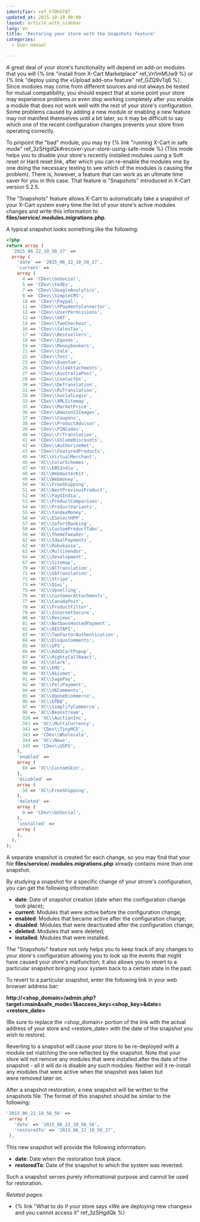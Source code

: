 ```yaml
---
identifier: ref_h7Oh5T8T
updated_at: 2015-10-19 00:00
layout: article_with_sidebar
lang: en
title: 'Restoring your store with the Snapshots feature'
categories:
  - User manual

---
```



A great deal of your store's functionality will depend on add-on modules that you will {% link "install from X-Cart Marketplace" ref_Vn1mMUw9 %} or {% link "deploy using the «Upload add-on» feature" ref_GZQ9vTq6 %}. Since modules may come from different sources and not always be tested for mutual compatibility, you should expect that at some point your store may experience problems or even stop working completely after you enable a module that does not work well with the rest of your store's configuration. Some problems caused by adding a new module or enabling a new feature may not manifest themselves until a bit later, so it may be difficult to say which one of the recent configuration changes prevents your store from operating correctly.

To pinpoint the "bad" module, you may try {% link "running X-Cart in safe mode" ref_3zSHgdQk#recover-your-store-using-safe-mode %} (This mode helps you to disable your store's recently installed modules using a Soft reset or Hard reset link, after which you can re-enable the modules one by one doing the necessary testing to see which of the modules is causing the problem). There is, however, a feature that can work as an ultimate time saver for you in this case. That feature is "Snapshots" introduced in X-Cart version 5.2.5.

The "Snapshots" feature allows X-Cart to automatically take a snapshot of your X-Cart system every time the list of your store's active modules changes and write this information to **files/service/.modules.migrations.php**.

A typical snapshot looks something like the following:

```php
<?php
return array (
  '2015_06_22_10_50_27' => 
  array (
    'date' => '2015_06_22_10_50_27',
    'current' => 
    array (
      4 => 'CDev\\GoSocial',
      5 => 'CDev\\FedEx',
      7 => 'CDev\\GoogleAnalytics',
      8 => 'CDev\\SimpleCMS',
      10 => 'CDev\\Paypal',
      11 => 'CDev\\XPaymentsConnector',
      12 => 'CDev\\UserPermissions',
      13 => 'CDev\\VAT',
      14 => 'CDev\\TwoCheckout',
      16 => 'CDev\\SalesTax',
      17 => 'CDev\\Bestsellers',
      18 => 'CDev\\Egoods',
      19 => 'CDev\\Moneybookers',
      21 => 'CDev\\Sale',
      22 => 'CDev\\Test',
      23 => 'CDev\\Quantum',
      26 => 'CDev\\FileAttachments',
      27 => 'CDev\\AustraliaPost',
      28 => 'CDev\\ContactUs',
      30 => 'CDev\\DeTranslation',
      31 => 'CDev\\RuTranslation',
      32 => 'CDev\\SocialLogin',
      33 => 'CDev\\XMLSitemap',
      35 => 'CDev\\MarketPrice',
      36 => 'CDev\\AmazonS3Images',
      37 => 'CDev\\Coupons',
      38 => 'CDev\\ProductAdvisor',
      39 => 'CDev\\PINCodes',
      40 => 'CDev\\FrTranslation',
      41 => 'CDev\\VolumeDiscounts',
      42 => 'CDev\\AuthorizeNet',
      43 => 'CDev\\FeaturedProducts',
      45 => 'XC\\VirtualMerchant',
      46 => 'XC\\ColorSchemes',
      47 => 'XC\\EBSIndia',
      48 => 'XC\\WebmasterKit',
      49 => 'XC\\Webmoney',
      50 => 'XC\\FreeShipping',
      51 => 'XC\\NextPreviousProduct',
      52 => 'XC\\PayUIndia',
      53 => 'XC\\ProductComparison',
      54 => 'XC\\ProductVariants',
      55 => 'XC\\YandexMoney',
      56 => 'XC\\ESelectHPP',
      57 => 'XC\\SofortBanking',
      58 => 'XC\\CustomProductTabs',
      59 => 'XC\\ThemeTweaker',
      61 => 'XC\\IdealPayments',
      62 => 'XC\\Robokassa',
      63 => 'XC\\MultiVendor',
      64 => 'XC\\Development',
      67 => 'XC\\Sitemap',
      70 => 'XC\\NlTranslation',
      71 => 'XC\\GbTranslation',
      72 => 'XC\\Stripe',
      73 => 'XC\\Qiwi',
      75 => 'XC\\Upselling',
      76 => 'XC\\CustomerAttachments',
      77 => 'XC\\CanadaPost',
      78 => 'XC\\ProductFilter',
      79 => 'XC\\InternetSecure',
      80 => 'XC\\Reviews',
      81 => 'XC\\NetbanxHostedPayment',
      82 => 'XC\\RESTAPI',
      83 => 'XC\\TwoFactorAuthentication',
      84 => 'XC\\DisqusComments',
      85 => 'XC\\UPS',
      86 => 'XC\\Add2CartPopup',
      87 => 'XC\\MightyCallReact',
      88 => 'XC\\Olark',
      89 => 'XC\\EMS',
      90 => 'XC\\Akismet',
      91 => 'XC\\SagePay',
      92 => 'XC\\PoliPayment',
      94 => 'XC\\VKComments',
      95 => 'XC\\OgoneEcommerce',
      96 => 'XC\\EPDQ',
      97 => 'XC\\SimplifyCommerce',
      98 => 'XC\\Beanstream',
      326 => 'XC\\AuctionInc',
      341 => 'XC\\MultiCurrency',
      342 => 'CDev\\TinyMCE',
      343 => 'CDev\\Wholesale',
      344 => 'XC\\News',
      345 => 'CDev\\USPS',
    ),
    'enabled' => 
    array (
      69 => 'XC\\CustomSkin',
    ),
    'disabled' => 
    array (
      50 => 'XC\\FreeShipping',
    ),
    'deleted' => 
    array (
      0 => 'CDev\\GoSocial',
    ),
    'installed' => 
    array (
    ),
  ),
);
```

A separate snapshot is created for each change, so you may find that your file **files/service/.modules.migrations.php** already contains more than one snapshot.

By studying a snapshot for a specific change of your strore's configuration, you can get the following information:

*   **date**: Date of snapshot creation (date when the configuration change took place);
*   **current**: Modules that were active before the configuration change;
*   **enabled**: Modules that became active after the configuration change;
*   **disabled**: Modules that were deactivated after the configuration change;
*   **deleted**: Modules that were deleted;
*   **installed**: Modules that were installed.

The "Snapshots" feature not only helps you to keep track of any changes to your store's configuration allowing you to look up the events that might have caused your store's malfunction; it also allows you to revert to a particular snapshot bringing your system back to a certain state in the past. 

To revert to a particular snapshot, enter the following link in your web browser address bar:

**http://<shop_domain>/admin.php?target=main&safe_mode=1&access_key=<shop_key>&date=<restore_date>**

(Be sure to replace the <shop_domain> portion of the link with the actual address of your store and <restore_date> with the date of the snapshot you wish to restore).

Reverting to a snapshot will cause your store to be re-deployed with a module set matching the one reflected by the snapshot. Note that your store will not remove any modules that were installed after the date of the snapshot - all it will do is disable any such modules. Neither will it re-install any modules that were active when the snapshot was taken but were removed later on.

After a snapshot restoration, a new snapshot will be written to the snapshots file. The format of this snapshot should be similar to the following:

```php
'2015_06_22_10_56_56' => 
 array (
   'date' => '2015_06_22_10_56_56',
   'restoredTo' => '2015_06_22_10_50_27',
 ),
```

This new snapshot will provide the following information:

*   **date**: Date when the restoration took place.
*   **restoredTo**: Date of the snapshot to which the system was reverted.

Such a snapshot serves purely informational purpose and cannot be used for restoration.

_Related pages:_

*   {% link "What to do if your store says «We are deploying new changes» and you cannot access it" ref_3zSHgdQk %}